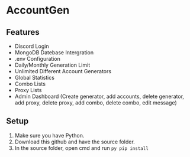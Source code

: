 # AccountGen
 ## Features
 - Discord Login
 - MongoDB Datebase Intergration
 - .env Configuration
 - Daily/Monthly Generation Limit
 - Unlimited Different Account Generators
 - Global Statistics
 - Combo Lists
 - Proxy Lists
 - Admin Dashboard (Create generator, add accounts, delete generator, add proxy, delete proxy, add combo, delete combo, edit message)

## Setup
1. Make sure you have Python.
2. Download this github and have the source folder.
3. In the source folder, open cmd and run ```py pip install```
